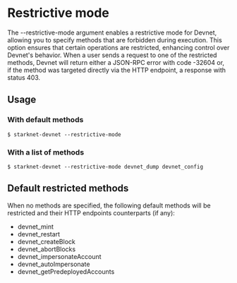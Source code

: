 # Restrictive mode

The --restrictive-mode argument enables a restrictive mode for Devnet, allowing you to specify methods that are forbidden during execution. This option ensures that certain operations are restricted, enhancing control over Devnet's behavior. When a user sends a request to one of the restricted methods, Devnet will return either a JSON-RPC error with code -32604 or, if the method was targeted directly via the HTTP endpoint, a response with status 403.

## Usage

### With default methods

```
$ starknet-devnet --restrictive-mode
```

### With a list of methods

```
$ starknet-devnet --restrictive-mode devnet_dump devnet_config
```

## Default restricted methods

When no methods are specified, the following default methods will be restricted and their HTTP endpoints counterparts (if any):

- devnet_mint
- devnet_restart
- devnet_createBlock
- devnet_abortBlocks
- devnet_impersonateAccount
- devnet_autoImpersonate
- devnet_getPredeployedAccounts
